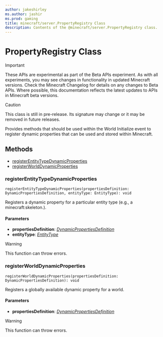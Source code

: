```yaml
---
author: jakeshirley
ms.author: jashir
ms.prod: gaming
title: minecraft/server.PropertyRegistry Class
description: Contents of the @minecraft/server.PropertyRegistry class.
---
```

# PropertyRegistry Class
>[!IMPORTANT]
>These APIs are experimental as part of the Beta APIs experiment. As with all experiments, you may see changes in functionality in updated Minecraft versions. Check the Minecraft Changelog for details on any changes to Beta APIs. Where possible, this documentation reflects the latest updates to APIs in Minecraft beta versions.

> [!CAUTION]
> This class is still in pre-release.  Its signature may change or it may be removed in future releases.

Provides methods that should be used within the World Initialize event to register dynamic properties that can be used and stored within Minecraft.

## Methods
- [registerEntityTypeDynamicProperties](#registerentitytypedynamicproperties)
- [registerWorldDynamicProperties](#registerworlddynamicproperties)

### **registerEntityTypeDynamicProperties**
`
registerEntityTypeDynamicProperties(propertiesDefinition: DynamicPropertiesDefinition, entityType: EntityType): void
`

Registers a dynamic property for a particular entity type (e.g., a minecraft:skeleton.).

#### **Parameters**
- **propertiesDefinition**: [*DynamicPropertiesDefinition*](DynamicPropertiesDefinition.md)
- **entityType**: [*EntityType*](EntityType.md)

> [!WARNING]
> This function can throw errors.

### **registerWorldDynamicProperties**
`
registerWorldDynamicProperties(propertiesDefinition: DynamicPropertiesDefinition): void
`

Registers a globally available dynamic property for a world.

#### **Parameters**
- **propertiesDefinition**: [*DynamicPropertiesDefinition*](DynamicPropertiesDefinition.md)

> [!WARNING]
> This function can throw errors.


